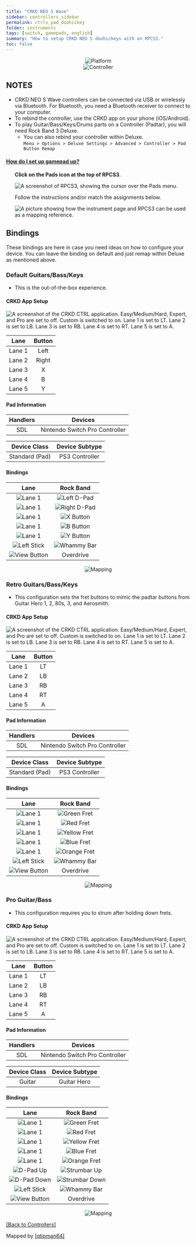 ```yaml
---
title: "CRKD NEO S Wave"
sidebar: controllers_sidebar
permalink: ctrls_pad_doohickey
folder: instruments
tags: [switch, gamepads, english]
summary: "How to setup CRKD NEO S doohickeys with on RPCS3."
toc: false
---
```


<div align="center"> <img src="https://rb3pc.milohax.org/images/instruments/plat/switch.png" alt="Platform" title="Platform"></div>

<div align="center"> <img src="https://rb3pc.milohax.org/images/instruments/cont/swineoscontroller.png" alt="Controller" title="Controller"></div>

## NOTES

* CRKD NEO S Wave controllers can be connected via USB or wirelessly via Bluetooth. For Bluetooth, you need a Bluetooth receiver to connect to your computer.
* To rebind the controller, use the CRKD app on your phone (iOS/Android).
* To play Guitar/Bass/Keys/Drums parts on a Controller (Padtar), you will need Rock Band 3 Deluxe.
	- You can also rebind your controller within Deluxe.  
	`Menu > Options > Deluxe Settings > Advanced > Controller > Pad Button Remap`

<!-- Map Start -->
<div class="panel-group" id="accordion">
                    <div class="panel panel-default">
                        <div class="panel-heading">
                            <h4 class="panel-title">
                                <a class="noCrossRef accordion-toggle" data-toggle="collapse" data-parent="#accordion" href="#how-to-map-pads">How do I set up gamepad up?</a>
                            </h4>
                        </div>
                        <div id="how-to-map-pads" class="panel-collapse collapse noCrossRef">
                            <div class="panel-body">
<ul>
<p><strong>Click on the Pads icon at the top of RPCS3</strong>.</p>
<p><img src="https://rb3pc.milohax.org/images/instruments/rpcs3pad.png" alt="A screenshot of RPCS3, showing the cursor over the Pads menu." title="Pads"></p>
<p>Follow the instructions and/or match the assignments below.</p>
<p><img src="https://rb3pc.milohax.org/images/instruments/gamepadlegend.png" alt="A picture showing how the instrument page and RPCS3 can be used as a mapping reference." title="Mapping an Xbox Controller"></p>
</ul>
                            </div>
                        </div>
                    </div>
</div>
<!-- Map End -->

## Bindings
These bindings are here in case you need ideas on how to configure your device. You can leave the binding on default and just remap within Deluxe as mentioned above.

### Default Guitars/Bass/Keys
* This is the out-of-the-box experience.

#### CRKD App Setup

![A screenshot of the CRKD CTRL application. Easy/Medium/Hard, Expert, and Pro are set to off. Custom is switched to on. Lane 1 is set to LT. Lane 2 is set to LB. Lane 3 is set to RB. Lane 4 is set to RT. Lane 5 is set to A.](https://rb3pc.milohax.org/images/instruments/xtra/doohickey/default.jpg "CRKD CTRL")

| Lane | Button |
|:------:|:--:|
| Lane 1 | Left |
| Lane 2 | Right |
| Lane 3 | X |
| Lane 4 | B |
| Lane 5 | Y |

#### Pad Information

| Handlers | Devices |
|:--------:|:-----------------:|
| SDL | Nintendo Switch Pro Controller |

| Device Class | Device Subtype |
|:------------:|:--------------:|
| Standard (Pad) | PS3 Controller |

#### Bindings

| **Lane** | **Rock Band** |
|:------------------:|:---------------------:|
| ![Lane 1](https://rb3pc.milohax.org/images/btns/doohickey/l1.png "Lane 1") | ![Left D-Pad](https://rb3pc.milohax.org/images/btns/ctrls/360/dleft.png "Left D-Pad") |
| ![Lane 1](https://rb3pc.milohax.org/images/btns/doohickey/l2.png "Lane 2") | ![Right D-Pad](https://rb3pc.milohax.org/images/btns/ctrls/360/dright.png "Right D-Pad") |
| ![Lane 1](https://rb3pc.milohax.org/images/btns/doohickey/l3.png "Lane 3") | ![X Button](https://rb3pc.milohax.org/images/btns/ctrls/xbox/x.png "X Button") |
| ![Lane 1](https://rb3pc.milohax.org/images/btns/doohickey/l4.png "Lane 4") | ![B Button](https://rb3pc.milohax.org/images/btns/ctrls/xbox/b.png "B Button") |
| ![Lane 1](https://rb3pc.milohax.org/images/btns/doohickey/l5.png "Lane 5") | ![Y Button](https://rb3pc.milohax.org/images/btns/ctrls/xbox/y.png "Y Button") |
| ![Left Stick](https://rb3pc.milohax.org/images/btns/ctrls/xbox/ls.png "Left Stick") | ![Whammy Bar](https://rb3pc.milohax.org/images/btns/gtrs/wb.png "Whammy Bar") |
| ![View Button](https://rb3pc.milohax.org/images/btns/ctrls/xbox/viw.png "View Button") | Overdrive |

<div align="center"> <img src="https://rb3pc.milohax.org/images/instruments/maps/padswipromapping.png" alt="Mapping" title="Mapping"></div>

### Retro Guitars/Bass/Keys
* This configuration sets the fret buttons to mimic the padtar buttons from Guitar Hero 1, 2, 80s, 3, and Aerosmith.

#### CRKD App Setup

![A screenshot of the CRKD CTRL application. Easy/Medium/Hard, Expert, and Pro are set to off. Custom is switched to on. Lane 1 is set to LT. Lane 2 is set to LB. Lane 3 is set to RB. Lane 4 is set to RT. Lane 5 is set to A.](https://rb3pc.milohax.org/images/instruments/xtra/doohickey/custom.jpg "CRKD CTRL")

| Lane | Button |
|:------:|:--:|
| Lane 1 | LT |
| Lane 2 | LB |
| Lane 3 | RB |
| Lane 4 | RT |
| Lane 5 | A |

#### Pad Information

| Handlers | Devices |
|:--------:|:-----------------:|
| SDL | Nintendo Switch Pro Controller |

| Device Class | Device Subtype |
|:------------:|:--------------:|
| Standard (Pad) | PS3 Controller |

#### Bindings

| **Lane** | **Rock Band** |
|:------------------:|:---------------------:|
| ![Lane 1](https://rb3pc.milohax.org/images/btns/doohickey/l1.png "Lane 1") | ![Green Fret](https://rb3pc.milohax.org/images/btns/gtrs/gf.png "Green Fret") |
| ![Lane 1](https://rb3pc.milohax.org/images/btns/doohickey/l2.png "Lane 2") | ![Red Fret](https://rb3pc.milohax.org/images/btns/gtrs/rf.png "Red Fret") |
| ![Lane 1](https://rb3pc.milohax.org/images/btns/doohickey/l3.png "Lane 3") | ![Yellow Fret](https://rb3pc.milohax.org/images/btns/gtrs/yf.png "Yellow Fret") |
| ![Lane 1](https://rb3pc.milohax.org/images/btns/doohickey/l4.png "Lane 4") | ![Blue Fret](https://rb3pc.milohax.org/images/btns/gtrs/bf.png "Blue Fret") |
| ![Lane 1](https://rb3pc.milohax.org/images/btns/doohickey/l5.png "Lane 5") | ![Orange Fret](https://rb3pc.milohax.org/images/btns/gtrs/of.png "Orange Fret") |
| ![Left Stick](https://rb3pc.milohax.org/images/btns/ctrls/xbox/ls.png "Left Stick") | ![Whammy Bar](https://rb3pc.milohax.org/images/btns/gtrs/wb.png "Whammy Bar") |
| ![View Button](https://rb3pc.milohax.org/images/btns/ctrls/xbox/viw.png "View Button") | Overdrive |

<div align="center"> <img src="https://rb3pc.milohax.org/images/instruments/maps/padswipromapping.png" alt="Mapping" title="Mapping"></div>

### Pro Guitar/Bass
* This configuration requires you to strum after holding down frets.

#### CRKD App Setup

![A screenshot of the CRKD CTRL application. Easy/Medium/Hard, Expert, and Pro are set to off. Custom is switched to on. Lane 1 is set to LT. Lane 2 is set to LB. Lane 3 is set to RB. Lane 4 is set to RT. Lane 5 is set to A.](https://rb3pc.milohax.org/images/instruments/xtra/doohickey/custom.jpg "CRKD CTRL")

| Lane | Button |
|:------:|:--:|
| Lane 1 | LT |
| Lane 2 | LB |
| Lane 3 | RB |
| Lane 4 | RT |
| Lane 5 | A |

#### Pad Information

| Handlers | Devices |
|:--------:|:-----------------:|
| SDL | Nintendo Switch Pro Controller |

| Device Class | Device Subtype |
|:------------:|:--------------:|
| Guitar | Guitar Hero |

#### Bindings

| **Lane** | **Rock Band** |
|:--------:|:-------------:|
| ![Lane 1](https://rb3pc.milohax.org/images/btns/doohickey/l1.png "Lane 1") | ![Green Fret](https://rb3pc.milohax.org/images/btns/gtrs/gf.png "Green Fret") |
| ![Lane 1](https://rb3pc.milohax.org/images/btns/doohickey/l2.png "Lane 2") | ![Red Fret](https://rb3pc.milohax.org/images/btns/gtrs/rf.png "Red Fret") |
| ![Lane 1](https://rb3pc.milohax.org/images/btns/doohickey/l3.png "Lane 3") | ![Yellow Fret](https://rb3pc.milohax.org/images/btns/gtrs/yf.png "Yellow Fret") |
| ![Lane 1](https://rb3pc.milohax.org/images/btns/doohickey/l4.png "Lane 4") | ![Blue Fret](https://rb3pc.milohax.org/images/btns/gtrs/bf.png "Blue Fret") |
| ![Lane 1](https://rb3pc.milohax.org/images/btns/doohickey/l5.png "Lane 5") | ![Orange Fret](https://rb3pc.milohax.org/images/btns/gtrs/of.png "Orange Fret") |
| ![D-Pad Up](https://rb3pc.milohax.org/images/btns/ctrls/xbox/dup.png "D-Pad Up") | ![Strumbar Up](https://rb3pc.milohax.org/images/btns/gtrs/sbu.png "Strumbar Up") |
| ![D-Pad Down](https://rb3pc.milohax.org/images/btns/ctrls/xbox/ddown.png "D-Pad Down") | ![Strumbar Down](https://rb3pc.milohax.org/images/btns/gtrs/sbd.png "Strumbar Up") |
| ![Left Stick](https://rb3pc.milohax.org/images/btns/ctrls/xbox/ls.png "Left Stick") | ![Whammy Bar](https://rb3pc.milohax.org/images/btns/gtrs/wb.png "Whammy Bar") |
| ![View Button](https://rb3pc.milohax.org/images/btns/ctrls/xbox/viw.png "View Button") | Overdrive |

<div align="center"> <img src="https://rb3pc.milohax.org/images/instruments/maps/padswineopro.png" alt="Mapping" title="Mapping"></div>

[[Back to Controllers]](https://rb3pc.milohax.org/ctrls#instrument-list)

Mapped by [[qtipman64]](https://www.twitch.tv/qtipman64)